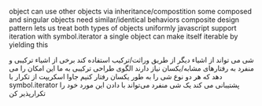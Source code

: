 object can use other objects via inheritance/compostition
some composed and singular objects need similar/identical behaviors
composite design pattern lets us treat both types of objects uniformly
javascript support iteration with symbol.iterator
a single object can make itself iterable by yielding this

شی می تواند از اشیاء دیگر از طریق وراثت/ترکیب استفاده کند
برخی از اشیاء ترکیبی و منفرد به رفتارهای مشابه/یکسان نیاز دارند
الگوی طراحی ترکیبی به ما این امکان را می دهد که هر دو نوع شی را به طور یکسان رفتار کنیم
جاوا اسکریپت از تکرار با symbol.iterator پشتیبانی می کند
یک شی منفرد می‌تواند با دادن این مورد خود را تکرارپذیر کن